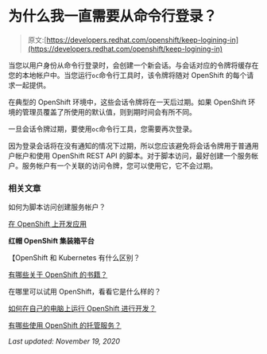 # 为什么我一直需要从命令行登录？

> 原文:[https://developers.redhat.com/openshift/keep-logining-in](https://developers.redhat.com/openshift/keep-logining-in)

当您以用户身份从命令行登录时，会创建一个新会话。与会话对应的令牌将缓存在您的本地帐户中。当您运行`oc`命令行工具时，该令牌将随对 OpenShift 的每个请求一起提供。

在典型的 OpenShift 环境中，这些会话令牌将在一天后过期。如果 OpenShift 环境的管理员覆盖了所使用的默认值，则到期时间会有所不同。

一旦会话令牌过期，要使用`oc`命令行工具，您需要再次登录。

因为登录会话将在没有通知的情况下过期，所以您应该避免将会话令牌用于普通用户帐户和使用 OpenShift REST API 的脚本。对于脚本访问，最好创建一个服务帐户。服务帐户有一个关联的访问令牌，您可以使用它，它不会过期。

### 相关文章

如何为脚本访问创建服务帐户？

[在 OpenShift 上开发应用](https://developers.redhat.com/openshift)

**红帽 OpenShift 集装箱平台**

【OpenShift 和 Kubernetes 有什么区别？

[有哪些关于 OpenShift 的书籍？](https://developers.redhat.com/openshift/openshift-books/)

在哪里可以试用 OpenShift，看看它是什么样的？

[如何在自己的电脑上运行 OpenShift 进行开发？](https://developers.redhat.com/openshift/local-openshift/)

[有哪些使用 OpenShift 的托管服务？](https://developers.redhat.com/openshift/hosting-openshift/)

*Last updated: November 19, 2020*